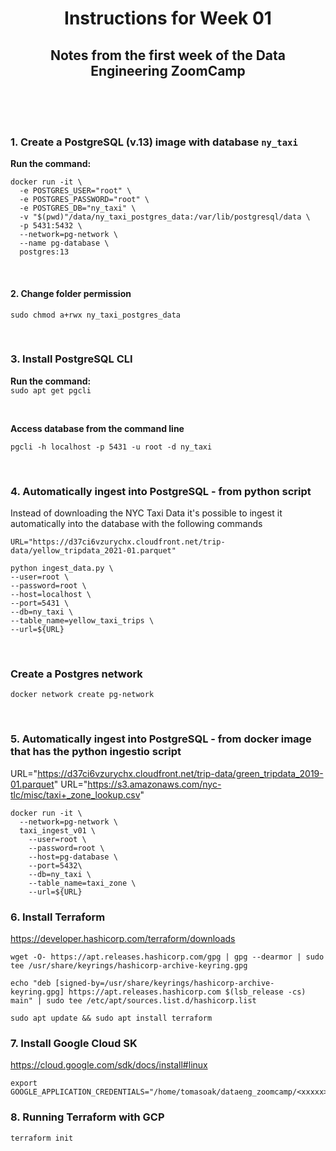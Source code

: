 <h1 align="center"> Instructions for Week 01 </h1>

<h2 align="center">Notes from the first week of the Data Engineering ZoomCamp</h2>

<br>
<br>
<br>

### 1. Create a PostgreSQL (v.13) image with database `ny_taxi`
<strong>Run the  command:</strong>
```
docker run -it \
  -e POSTGRES_USER="root" \
  -e POSTGRES_PASSWORD="root" \
  -e POSTGRES_DB="ny_taxi" \
  -v "$(pwd)"/data/ny_taxi_postgres_data:/var/lib/postgresql/data \
  -p 5431:5432 \
  --network=pg-network \
  --name pg-database \
  postgres:13
```

<br>

#### 2. Change folder permission
`sudo chmod a+rwx ny_taxi_postgres_data`

<br>

### 3. Install PostgreSQL CLI
<strong>Run the  command:</strong>
<br>
`sudo apt get pgcli`

<br>

<strong>Access database from the command line</strong>

`pgcli -h localhost -p 5431 -u root -d ny_taxi`

<br>

### 4. Automatically ingest into PostgreSQL - from python script
Instead of downloading the NYC Taxi Data it's possible to ingest it automatically into the database with the following commands

```
URL="https://d37ci6vzurychx.cloudfront.net/trip-data/yellow_tripdata_2021-01.parquet" 

python ingest_data.py \
--user=root \
--password=root \
--host=localhost \
--port=5431 \
--db=ny_taxi \
--table_name=yellow_taxi_trips \
--url=${URL}
```

<br>

### Create a Postgres network
`docker network create pg-network`

<br>

### 5. Automatically ingest into PostgreSQL - from docker image that has the python ingestio script

URL="https://d37ci6vzurychx.cloudfront.net/trip-data/green_tripdata_2019-01.parquet"
URL="https://s3.amazonaws.com/nyc-tlc/misc/taxi+_zone_lookup.csv"
```
docker run -it \
  --network=pg-network \
  taxi_ingest_v01 \
    --user=root \
    --password=root \
    --host=pg-database \
    --port=5432\
    --db=ny_taxi \
    --table_name=taxi_zone \
    --url=${URL}
```

### 6. Install Terraform
https://developer.hashicorp.com/terraform/downloads
```
wget -O- https://apt.releases.hashicorp.com/gpg | gpg --dearmor | sudo tee /usr/share/keyrings/hashicorp-archive-keyring.gpg

echo "deb [signed-by=/usr/share/keyrings/hashicorp-archive-keyring.gpg] https://apt.releases.hashicorp.com $(lsb_release -cs) main" | sudo tee /etc/apt/sources.list.d/hashicorp.list

sudo apt update && sudo apt install terraform
```

### 7. Install Google Cloud SK
https://cloud.google.com/sdk/docs/install#linux
```
export GOOGLE_APPLICATION_CREDENTIALS="/home/tomasoak/dataeng_zoomcamp/<xxxxx>.json"
```

### 8. Running Terraform with GCP
```
terraform init
```